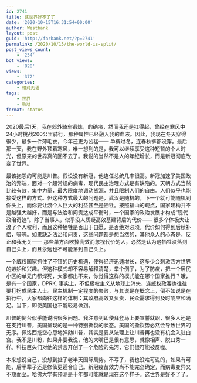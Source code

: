 ```yaml
---
id: 2741
title: 这世界好不了了
date: '2020-10-15T16:31:54+00:00'
author: Westbank
layout: post
guid: 'http://farbank.net/?p=2741'
permalink: /2020/10/15/the-world-is-split/
post_views_count:
    - '254'
bot_views:
    - '828'
views:
    - '372'
categories:
    - 相对无语
tags:
    - 世界
    - 新冠
format: status
---
```


2020最后1天，我在郊外骑车锻炼，的确冷，然而我还是扛得起，曾经在寒风中24小时挑战200公里骑行，那种属性已经融入我的血液。因此，我现在冬天穿得很少，最多一件薄毛衣，今年还更为凶猛—— 单裤过冬，连春秋裤都没穿。最后那一天，我在野外顶着寒风，唯一想到的是，我可以继续享受这种短暂的个人时光，但原来的世界真的回不去了。我说的当然不是人的年纪增长，而是新冠彻底改变了世界。

最该抱怨的可能是川普。假设没有新冠，他连任总统几率很高。新冠加速了美国政治的弊端，面对一个超常规的病毒，现代民主治理方式是有缺陷的。天朝方式当然比较有效，集中力量，最大限度地调动资源，并且限制人们的自由。人们似乎也能接受这样的方式。但这种方式最大的问题是，武汉是随机的，下一个就可能随机到你头上，而你要让渡个人巨大的利益甚至是牺牲。按照福山的观点，国家建构并不是越强大越好，而是与法治和问责达成平衡时，一个国家的政治发展才构成“现代政治奇迹”。除了当事人，似乎没人质疑高效基建背后的代价—— 很多个体极大让渡了个人权利，而且这种牺牲是否出于自愿，是否绝对必须，代价如何得到后续补偿，等等。如果缺乏法治和问责，这些问题都是想当然的，其他众人的心态是，反正和我无关—— 那些单方面吹捧高效而忽视代价的人，必然是认为这牺牲没落到自己头上，而且永远也不可能落到自己头上。

一个威权国家抓住了不错的历史机遇，使得经济迅速增长，这多少会刺激西方世界的嫉妒和兴趣。但这种模式却不容易解释清楚，举个例子，为了防疫，把一个居民小区的单元门都焊死，大家都出不来，你觉得这样的模式能在哪个国家推行？哦，是有一个国家，DPRK. 事实上，不但极权主义从地球上消失，连威权政客也往往要打扮成民主人士。民主机制一定程度的失败，与其说是在概念上，倒不如说是在执行中，大家都向往这样的体制：其政府高效又负责，民众需求得到及时响应和满足。当下，即使美国也不能轻易做到。

川普的倒台似乎能说明很多问题。我注意到即使拜登马上要宣誓就职，很多人还是在支持川普，美国呈现的是一种特别撕裂的状态。美国的撕裂势必然会导致世界的无序。佩洛西挖空心思地弹劾川普，其实是要从法理上让川普再也没有机会入驻白宫。我不是川粉，如果非要我说，他的大嘴巴是很有意思，就像相声、脱口秀一样。科技巨头们对他的禁言开创了一个危险的先河，它们很可能被反噬。

本来想说自己，没想到扯了老半天国际局势。不写了，我也没啥可说的，如果有可能，后半辈子还是修仙更适合自己。新冠疫苗效力尚不能完全确定，而病毒变异又不期而至。哈佛大学有预测是十年都可能就是现在这个样子。这世界是好不了了。